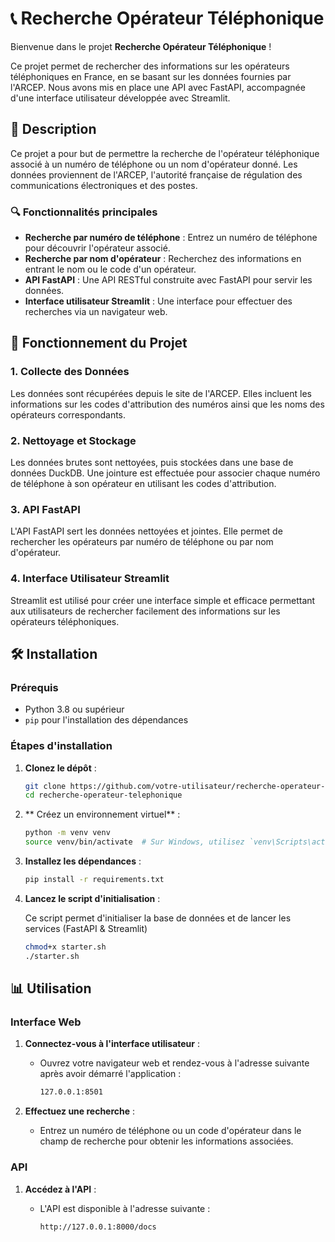 # 📞 Recherche Opérateur Téléphonique

Bienvenue dans le projet **Recherche Opérateur Téléphonique** ! 

Ce projet permet de rechercher des informations sur les opérateurs téléphoniques en France, en se basant sur les données fournies par l'ARCEP. Nous avons mis en place une API  avec FastAPI, accompagnée d'une interface utilisateur développée avec Streamlit.

## 📝 Description

Ce projet a pour but de permettre la recherche de l'opérateur téléphonique associé à un numéro de téléphone ou un nom d'opérateur donné. Les données proviennent de l'ARCEP, l'autorité française de régulation des communications électroniques et des postes. 

### 🔍 Fonctionnalités principales

- **Recherche par numéro de téléphone** : Entrez un numéro de téléphone pour découvrir l'opérateur associé.
- **Recherche par nom d'opérateur** : Recherchez des informations en entrant le nom ou le code d'un opérateur.
- **API FastAPI** : Une API RESTful construite avec FastAPI pour servir les données.
- **Interface utilisateur Streamlit** : Une interface pour effectuer des recherches via un navigateur web.

## 🚀 Fonctionnement du Projet

### 1. Collecte des Données

Les données sont récupérées depuis le site de l'ARCEP. Elles incluent les informations sur les codes d'attribution des numéros ainsi que les noms des opérateurs correspondants.

### 2. Nettoyage et Stockage

Les données brutes sont nettoyées, puis stockées dans une base de données DuckDB. Une jointure est effectuée pour associer chaque numéro de téléphone à son opérateur en utilisant les codes d'attribution.

### 3. API FastAPI

L'API FastAPI sert les données nettoyées et jointes. Elle permet de rechercher les opérateurs par numéro de téléphone ou par nom d'opérateur.

### 4. Interface Utilisateur Streamlit

Streamlit est utilisé pour créer une interface simple et efficace permettant aux utilisateurs de rechercher facilement des informations sur les opérateurs téléphoniques.

## 🛠️ Installation

### Prérequis

- Python 3.8 ou supérieur
- `pip` pour l'installation des dépendances

### Étapes d'installation

1. **Clonez le dépôt** :

   ```bash
   git clone https://github.com/votre-utilisateur/recherche-operateur-telephonique.git
   cd recherche-operateur-telephonique

2. ** Créez un environnement virtuel** :

   ```bash
   python -m venv venv
   source venv/bin/activate  # Sur Windows, utilisez `venv\Scripts\activate`

3. **Installez les dépendances** :

   ```bash
   pip install -r requirements.txt

4. **Lancez le script d'initialisation** :

   Ce script permet d'initialiser la base de données et de lancer les services (FastAPI & Streamlit)

   ```bash
   chmod+x starter.sh
   ./starter.sh

## 📊 Utilisation

### Interface Web

1. **Connectez-vous à l'interface utilisateur** :
   - Ouvrez votre navigateur web et rendez-vous à l'adresse suivante après avoir démarré l'application :
   
     ```bash
     127.0.0.1:8501
     ```
   
2. **Effectuez une recherche** :
   - Entrez un numéro de téléphone ou un code d'opérateur dans le champ de recherche pour obtenir les informations associées.

### API

1. **Accédez à l'API** :
   - L'API est disponible à l'adresse suivante :
   
     ```bash
     http://127.0.0.1:8000/docs
     ```



